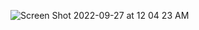 ![Screen Shot 2022-09-27 at 12 04 23 AM](https://user-images.githubusercontent.com/113051612/192429342-6ff0ec66-0579-4b9c-b743-953b8d97e24e.png)
